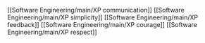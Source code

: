 [[Software Engineering/main/XP communication]]
[[Software Engineering/main/XP simplicity]]
[[Software Engineering/main/XP feedback]]
[[Software Engineering/main/XP courage]]
[[Software Engineering/main/XP respect]]
